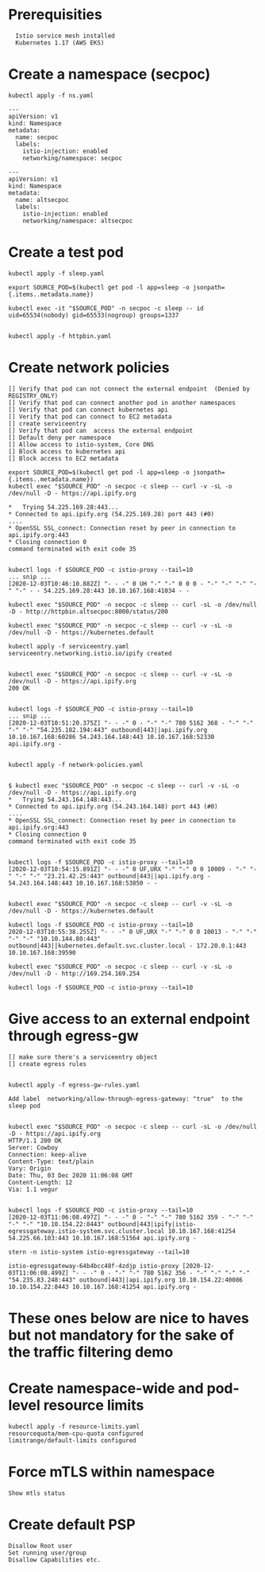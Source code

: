 # Prerequisities
```
  Istio service mesh installed
  Kubernetes 1.17 (AWS EKS)
```

# Create a namespace (secpoc)
```
kubectl apply -f ns.yaml

---
apiVersion: v1
kind: Namespace
metadata:
  name: secpoc
  labels:
    istio-injection: enabled
    networking/namespace: secpoc

---
apiVersion: v1
kind: Namespace
metadata:
  name: altsecpoc
  labels:
    istio-injection: enabled
    networking/namespace: altsecpoc
```

# Create a test pod

```
kubectl apply -f sleep.yaml

export SOURCE_POD=$(kubectl get pod -l app=sleep -o jsonpath={.items..metadata.name})

kubectl exec -it "$SOURCE_POD" -n secpoc -c sleep -- id
uid=65534(nobody) gid=65533(nogroup) groups=1337


kubectl apply -f httpbin.yaml

```

# Create network policies

    [] Verify that pod can not connect the external endpoint  (Denied by REGISTRY_ONLY)
    [] Verify that pod can connect another pod in another namespaces
    [] Verify that pod can connect kubernetes api
    [] Verify that pod can connect to EC2 metadata
    [] create serviceentry
    [] Verify that pod can  access the external endpoint
    [] Default deny per namespace
    [] Allow access to istio-system, Core DNS
    [] Block access to kubernetes api
    [] Block access to EC2 metadata

    export SOURCE_POD=$(kubectl get pod -l app=sleep -o jsonpath={.items..metadata.name})
    kubectl exec "$SOURCE_POD" -n secpoc -c sleep -- curl -v -sL -o /dev/null -D - https://api.ipify.org
    
    *   Trying 54.225.169.28:443...
    * Connected to api.ipify.org (54.225.169.28) port 443 (#0)
    ....
    * OpenSSL SSL_connect: Connection reset by peer in connection to api.ipify.org:443 
    * Closing connection 0
    command terminated with exit code 35


    kubectl logs -f $SOURCE_POD -c istio-proxy --tail=10
    ... snip ...
    [2020-12-03T10:46:10.882Z] "- - -" 0 UH "-" "-" 0 0 0 - "-" "-" "-" "-" "-" - - 54.225.169.28:443 10.10.167.168:41034 - -

    kubectl exec "$SOURCE_POD" -n secpoc -c sleep -- curl -sL -o /dev/null -D - http://httpbin.altsecpoc:8000/status/200

    kubectl exec "$SOURCE_POD" -n secpoc -c sleep -- curl -v -sL -o /dev/null -D - https://kubernetes.default
     
    kubectl apply -f serviceentry.yaml 
    serviceentry.networking.istio.io/ipify created


    kubectl exec "$SOURCE_POD" -n secpoc -c sleep -- curl -v -sL -o /dev/null -D - https://api.ipify.org
    200 OK


    kubectl logs -f $SOURCE_POD -c istio-proxy --tail=10
    ... snip ...
    [2020-12-03T10:51:20.375Z] "- - -" 0 - "-" "-" 780 5162 368 - "-" "-" "-" "-" "54.235.182.194:443" outbound|443||api.ipify.org 10.10.167.168:60286 54.243.164.148:443 10.10.167.168:52330 api.ipify.org -


    kubectl apply -f network-policies.yaml


    $ kubectl exec "$SOURCE_POD" -n secpoc -c sleep -- curl -v -sL -o /dev/null -D - https://api.ipify.org
    *   Trying 54.243.164.148:443...
    * Connected to api.ipify.org (54.243.164.148) port 443 (#0)
    ....
    * OpenSSL SSL_connect: Connection reset by peer in connection to api.ipify.org:443 
    * Closing connection 0
    command terminated with exit code 35


    kubectl logs -f $SOURCE_POD -c istio-proxy --tail=10
    [2020-12-03T10:54:15.891Z] "- - -" 0 UF,URX "-" "-" 0 0 10009 - "-" "-" "-" "-" "23.21.42.25:443" outbound|443||api.ipify.org - 54.243.164.148:443 10.10.167.168:53850 - -


    kubectl exec "$SOURCE_POD" -n secpoc -c sleep -- curl -v -sL -o /dev/null -D - https://kubernetes.default
    
    kubectl logs -f $SOURCE_POD -c istio-proxy --tail=10
    2020-12-03T10:55:38.255Z] "- - -" 0 UF,URX "-" "-" 0 0 10013 - "-" "-" "-" "-" "10.10.144.80:443" outbound|443||kubernetes.default.svc.cluster.local - 172.20.0.1:443 10.10.167.168:39590

    kubectl exec "$SOURCE_POD" -n secpoc -c sleep -- curl -v -sL -o /dev/null -D - http://169.254.169.254
    
    kubectl logs -f $SOURCE_POD -c istio-proxy --tail=10

# Give access to an external endpoint through egress-gw
    [] make sure there's a serviceentry object
    [] create egress rules


    kubectl apply -f egress-gw-rules.yaml

    Add label  networking/allow-through-egress-gateway: "true"  to the sleep pod


    kubectl exec "$SOURCE_POD" -n secpoc -c sleep -- curl -sL -o /dev/null -D - https://api.ipify.org
    HTTP/1.1 200 OK
    Server: Cowboy
    Connection: keep-alive
    Content-Type: text/plain
    Vary: Origin
    Date: Thu, 03 Dec 2020 11:06:08 GMT
    Content-Length: 12
    Via: 1.1 vegur


    kubectl logs -f $SOURCE_POD -c istio-proxy --tail=10
    [2020-12-03T11:06:08.497Z] "- - -" 0 - "-" "-" 780 5162 359 - "-" "-" "-" "-" "10.10.154.22:8443" outbound|443|ipify|istio-egressgateway.istio-system.svc.cluster.local 10.10.167.168:41254 54.225.66.103:443 10.10.167.168:51564 api.ipify.org -

    stern -n istio-system istio-egressgateway --tail=10

    istio-egressgateway-64b4bcc48f-4zdjp istio-proxy [2020-12-03T11:06:08.499Z] "- - -" 0 - "-" "-" 780 5162 356 - "-" "-" "-" "-" "54.235.83.248:443" outbound|443||api.ipify.org 10.10.154.22:40086 10.10.154.22:8443 10.10.167.168:41254 api.ipify.org -




# These ones below are nice to haves but not mandatory for the sake of the traffic filtering demo

# Create namespace-wide and pod-level resource limits

```
kubectl apply -f resource-limits.yaml 
resourcequota/mem-cpu-quota configured
limitrange/default-limits configured
```

# Force mTLS within namespace
```
Show mtls status
```

# Create default PSP
```
Disallow Root user
Set running user/group
Disallow Capabilities etc.
```
